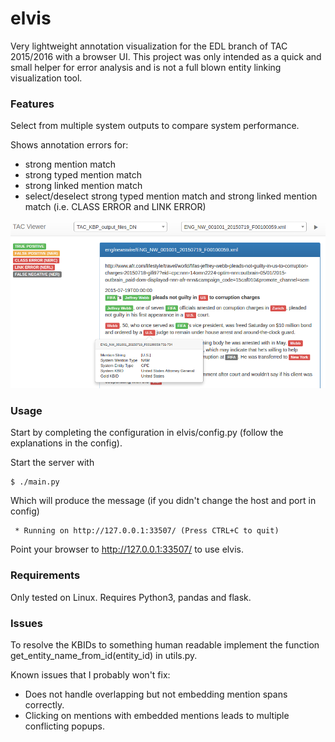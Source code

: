 # elvis

Very lightweight annotation visualization for the EDL branch of TAC 2015/2016 with a browser 
UI. This project was only intended as a quick and small helper for error analysis and 
is not a full blown entity linking visualization tool. 

### Features

Select from multiple system outputs to compare system performance.

Shows annotation errors for: 
 - strong mention match
 - strong typed mention match
 - strong linked mention match
 - select/deselect strong typed mention match and strong linked mention match (i.e. CLASS ERROR and LINK ERROR)
 
![Screenshot](doc/screenshot.png "Screenshot") 
 
### Usage

Start by completing the configuration in elvis/config.py (follow the explanations in the config).

Start the server with

```
$ ./main.py
```

Which will produce the message (if you didn't change the host and port in config)

```
 * Running on http://127.0.0.1:33507/ (Press CTRL+C to quit)
```

Point your browser to http://127.0.0.1:33507/ to use elvis.

### Requirements

Only tested on Linux. Requires Python3, pandas and flask.

### Issues

To resolve the KBIDs to something human readable implement the function get_entity_name_from_id(entity_id) in utils.py.

Known issues that I probably won't fix:

 - Does not handle overlapping but not embedding mention spans correctly. 
 - Clicking on mentions with embedded mentions leads to multiple conflicting popups. 
